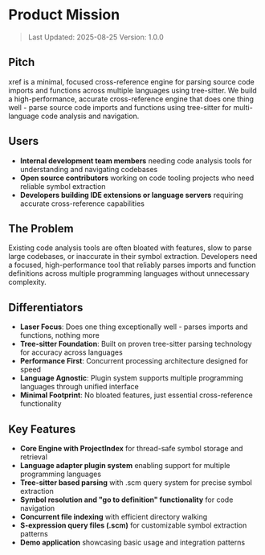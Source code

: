 # Product Mission

> Last Updated: 2025-08-25
> Version: 1.0.0

## Pitch

xref is a minimal, focused cross-reference engine for parsing source code imports and functions across multiple languages using tree-sitter. We build a high-performance, accurate cross-reference engine that does one thing well - parse source code imports and functions using tree-sitter for multi-language code analysis and navigation.

## Users

- **Internal development team members** needing code analysis tools for understanding and navigating codebases
- **Open source contributors** working on code tooling projects who need reliable symbol extraction
- **Developers building IDE extensions or language servers** requiring accurate cross-reference capabilities

## The Problem

Existing code analysis tools are often bloated with features, slow to parse large codebases, or inaccurate in their symbol extraction. Developers need a focused, high-performance tool that reliably parses imports and function definitions across multiple programming languages without unnecessary complexity.

## Differentiators

- **Laser Focus**: Does one thing exceptionally well - parses imports and functions, nothing more
- **Tree-sitter Foundation**: Built on proven tree-sitter parsing technology for accuracy across languages
- **Performance First**: Concurrent processing architecture designed for speed
- **Language Agnostic**: Plugin system supports multiple programming languages through unified interface
- **Minimal Footprint**: No bloated features, just essential cross-reference functionality

## Key Features

- **Core Engine with ProjectIndex** for thread-safe symbol storage and retrieval
- **Language adapter plugin system** enabling support for multiple programming languages
- **Tree-sitter based parsing** with .scm query system for precise symbol extraction
- **Symbol resolution and "go to definition" functionality** for code navigation
- **Concurrent file indexing** with efficient directory walking
- **S-expression query files (.scm)** for customizable symbol extraction patterns
- **Demo application** showcasing basic usage and integration patterns